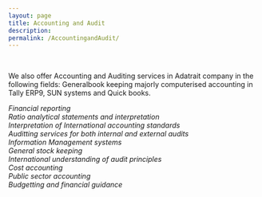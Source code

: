 ```yaml
---
layout: page
title: Accounting and Audit
description: 
permalink: /AccountingandAudit/
---
```

<br>

<!-- <img src="{{ site.baseurl }}/index.jpg" title="Profile Picture" class="profile"> -->

We also offer Accounting and Auditing services in  Adatrait company in the following fields:
Generalbook keeping majorly computerised accounting in Tally ERP9, SUN systems and Quick books.

*Financial reporting*
<br>
*Ratio analytical statements and interpretation*
<br>
*Interpretation of International accounting standards*
<br>
*Auditting services for both internal and external audits*
<br>
*Information Management systems*
<br>
*General stock keeping*
<br> 
*International understanding of audit principles*
<br>
*Cost accounting*
<br>
*Public sector accounting*
<br>
*Budgetting and financial guidance*




